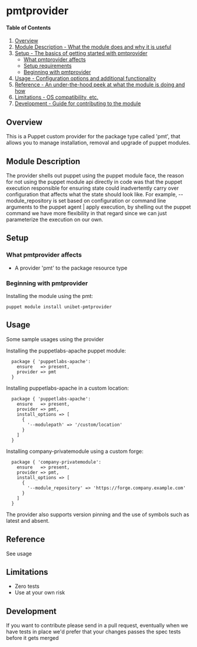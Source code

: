# pmtprovider

#### Table of Contents

1. [Overview](#overview)
2. [Module Description - What the module does and why it is useful](#module-description)
3. [Setup - The basics of getting started with pmtprovider](#setup)
    * [What pmtprovider affects](#what-pmtprovider-affects)
    * [Setup requirements](#setup-requirements)
    * [Beginning with pmtprovider](#beginning-with-pmtprovider)
4. [Usage - Configuration options and additional functionality](#usage)
5. [Reference - An under-the-hood peek at what the module is doing and how](#reference)
5. [Limitations - OS compatibility, etc.](#limitations)
6. [Development - Guide for contributing to the module](#development)

## Overview

This is a Puppet custom provider for the package type called 'pmt', that allows
you to manage installation, removal and upgrade of puppet modules.

## Module Description

The provider shells out puppet using the puppet module face, the reason for not using
the puppet module api directly in code was that the puppet execution responsible
for ensuring state could inadvertently carry over configuration that affects
what the state should look like. For example, --module_repository is set
based on configuration or command line arguments to the puppet agent | apply
execution, by shelling out the puppet command we have more flexibility in
that regard since we can just parameterize the execution on our own.

## Setup

### What pmtprovider affects

* A provider 'pmt' to the package resource type

### Beginning with pmtprovider

Installing the module using the pmt:

```
puppet module install unibet-pmtprovider
```

## Usage

Some sample usages using the provider

Installing the puppetlabs-apache puppet module:

```
  package { 'puppetlabs-apache':
    ensure   => present,
    provider => pmt
  }
```

Installing puppetlabs-apache in a custom location:

```
  package { 'puppetlabs-apache':
    ensure   => present,
    provider => pmt,
    install_options => [
      {
        '--modulepath' => '/custom/location'
      }
    ]
  }
```

Installing company-privatemodule using a custom forge:

```
  package { 'company-privatemodule':
    ensure   => present,
    provider => pmt,
    install_options => [
      {
        '--module_repository' => 'https://forge.company.example.com'
      }
    ]
  }
```

The provider also supports version pinning and the use of symbols such as latest and absent.

## Reference

See usage

## Limitations

* Zero tests
* Use at your own risk

## Development

If you want to contribute please send in a pull request, eventually when we have
tests in place we'd prefer that your changes passes the spec tests before it
gets merged
